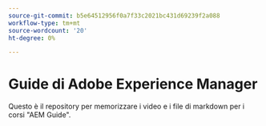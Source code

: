```yaml
---
source-git-commit: b5e64512956f0a7f33c2021bc431d69239f2a088
workflow-type: tm+mt
source-wordcount: '20'
ht-degree: 0%

---
```

# Guide di Adobe Experience Manager

Questo è il repository per memorizzare i video e i file di markdown per i corsi &quot;AEM Guide&quot;.
